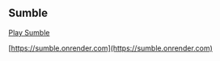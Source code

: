 ## Sumble

[Play Sumble](https://sumble.onrender.com)

[https://sumble.onrender.com](https://sumble.onrender.com)
